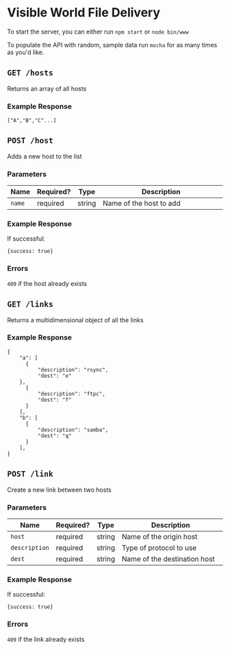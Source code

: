 # Visible World File Delivery


To start the server, you can either run `npm start` or `node bin/www`

To populate the API with random, sample data run `mocha` for as many times as you'd like.

## `GET /hosts`

Returns an array of all hosts

### Example Response

```
["A","B","C"...]
```

## `POST /host`

Adds a new host to the list

### Parameters

<table>
    <thead>
        <tr>
            <th>Name</th>
            <th>Required?</th>
            <th width="50">Type</th>
            <th width=100%>Description</th>
        </tr>
    </thead>
    <tbody>
        <tr>
            <td><code>name</code></td>
            <td>required</td>
            <td>string</td>
            <td>Name of the host to add</td>
        </tr>
    </tbody>
</table>


### Example Response

If successful:

```
{success: true}
```
### Errors

`409` if the host already exists

## `GET /links`

Returns a multidimensional object of all the links

### Example Response

```
{
	"a": [
	  {
		  "description": "rsync",
		  "dest": "e"
  	},
	  {
		  "description": "ftpc",
		  "dest": "f"
	  }
	],
	"b": [
	  {
		  "description": "samba",
		  "dest": "q"
	  }
	],
}
```

## `POST /link`

Create a new link between two hosts

### Parameters

<table>
    <thead>
        <tr>
            <th>Name</th>
            <th>Required?</th>
            <th width="50">Type</th>
            <th width=100%>Description</th>
        </tr>
    </thead>
    <tbody>
        <tr>
            <td><code>host</code></td>
            <td>required</td>
            <td>string</td>
            <td>Name of the origin host</td>
        </tr>
        <tr>
            <td><code>description</code></td>
            <td>required</td>
            <td>string</td>
            <td>Type of protocol to use</td>
        </tr>
        <tr>
            <td><code>dest</code></td>
            <td>required</td>
            <td>string</td>
            <td>Name of the destination host</td>
        </tr>
    </tbody>
</table>

### Example Response

If successful:

```
{success: true}
```
### Errors

`409` if the link already exists




